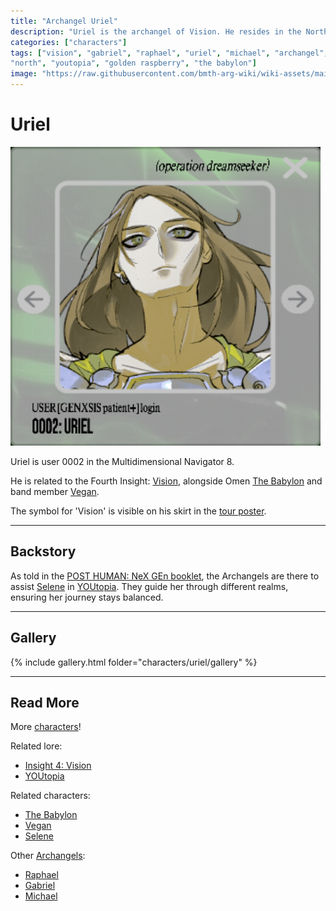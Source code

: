 ```yaml
---
title: "Archangel Uriel"
description: "Uriel is the archangel of Vision. He resides in the North of Youtopia, according to Selene's map."
categories: ["characters"]
tags: ["vision", "gabriel", "raphael", "uriel", "michael", "archangel", "selene's map", 
"north", "youtopia", "golden raspberry", "the babylon"]
image: "https://raw.githubusercontent.com/bmth-arg-wiki/wiki-assets/main/characters/uriel/2uriel.png"
---
```

# Uriel

![Uriel's Avatar](https://raw.githubusercontent.com/bmth-arg-wiki/wiki-assets/main/characters/uriel/2uriel.png)

Uriel is user 0002 in the Multidimensional Navigator 8.

He is related to the Fourth Insight: [Vision](../lore/insight4-vision), alongside Omen [The Babylon](babylon) and band member [Vegan](vegan).

The symbol for 'Vision' is visible on his skirt in the [tour poster](#gallery).

***

## Backstory

As told in the [POST HUMAN: NeX GEn booklet](../lore/booklet), the Archangels are there to assist [Selene](selene) in [YOUtopia](../lore/youtopia).
They guide her through different realms, ensuring her journey stays balanced.

***

## Gallery

{% include gallery.html folder="characters/uriel/gallery" %}

***

## Read More

More [characters](characters)!

Related lore:

- [Insight 4: Vision](../lore/insight4-vision)
- [YOUtopia](../lore/youtopia)

Related characters:

- [The Babylon](babylon)
- [Vegan](vegan)
- [Selene](selene)

Other [Archangels](characters#The-Archangels):

- [Raphael](raphael)
- [Gabriel](gabriel)
- [Michael](michael)